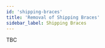```yaml
---
id: 'shipping-braces'
title: 'Removal of Shipping Braces'
sidebar_label: Shipping Braces
---
```


TBC